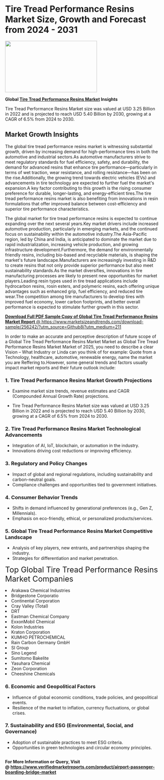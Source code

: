 <H1>Tire Tread Performance Resins Market Size, Growth and Forecast from 2024 - 2031</H1><img class="aligncenter size-medium wp-image-584254" src="https://thirdeyenews.in/wp-content/uploads/2024/09/Global-Market-Research-300x168.jpeg" alt="" width="300" height="168" /><p><strong>Global&nbsp;<a href="https://www.marketsizeandtrends.com/download-sample/256242/?utm_source=Github8j?utm_medium=211">Tire Tread Performance Resins Market</a> Insights</strong></p><p>Tire Tread Performance Resins Market size was valued at USD 3.25 Billion in 2022 and is projected to reach USD 5.40 Billion by 2030, growing at a CAGR of 6.5% from 2024 to 2030.</p><p><h2>Market Growth Insights</h2> <p>The global tire tread performance resins market is witnessing substantial growth, driven by increasing demand for high-performance tires in both the automotive and industrial sectors.As automotive manufacturers strive to meet regulatory standards for fuel efficiency, safety, and durability, the demand for advanced resins that enhance tire performance—particularly in terms of wet traction, wear resistance, and rolling resistance—has been on the rise.Additionally, the growing trend towards electric vehicles (EVs) and advancements in tire technology are expected to further fuel the market's expansion.A key factor contributing to this growth is the rising consumer preference for durable, longer-lasting, and energy-efficient tires.The tire tread performance resins market is also benefiting from innovations in resin formulations that offer improved balance between cost-efficiency and superior tire performance characteristics.</p> <p><a href="#"></a></p> <p>The global market for tire tread performance resins is expected to continue expanding over the next several years.Key market drivers include increased automotive production, particularly in emerging markets, and the continued focus on sustainability within the automotive industry.The Asia-Pacific region, led by China and India, is anticipated to dominate the market due to rapid industrialization, increasing vehicle production, and growing infrastructure development.Furthermore, the demand for environmentally friendly resins, including bio-based and recyclable materials, is shaping the market's future landscape.Manufacturers are increasingly investing in R&D to create resins that not only provide superior performance but also meet sustainability standards.As the market diversifies, innovations in tire manufacturing processes are likely to present new opportunities for market players.Leading resin types used in tire tread applications include hydrocarbon resins, rosin esters, and polymeric resins, each offering unique advantages such as enhanced grip, fuel efficiency, and reduced tire wear.The competition among tire manufacturers to develop tires with improved fuel economy, lower carbon footprints, and better overall performance is expected to stimulate further growth in this sector.</p> <p><a href="#"></p><p><span class=""><strong>Download Full PDF Sample Copy of Global Tire Tread Performance Resins Market Report</strong> @ <a href="https://www.marketsizeandtrends.com/download-sample/256242/?utm_source=Github8j?utm_medium=211" target="_blank">https://www.marketsizeandtrends.com/download-sample/256242/?utm_source=Github8j?utm_medium=211</a></span></p><p>In order to make an accurate and perceptive description of future scope of a Global&nbsp;Tire Tread Performance Resins Market Market as Global&nbsp;Tire Tread Performance Resins Market Market of 2025, you need to describe a clear Vision &ndash; What Industry or Linda can you think of for example: Quote from a Technology, healthcare, automotive, renewable energy, name the market you are Reffering to.However, some general trends and factors usually impact market reports and their future outlook include:</p><h3>1.&nbsp;<strong>Tire Tread Performance Resins Market Growth Projections</strong></h3><ul><li>Examine market size trends, revenue estimates and CAGR (Compounded Annual Growth Rate) projections.</li><li><p>Tire Tread Performance Resins Market size was valued at USD 3.25 Billion in 2022 and is projected to reach USD 5.40 Billion by 2030, growing at a CAGR of 6.5% from 2024 to 2030.</p></li></ul><h3>2.&nbsp;<strong>Tire Tread Performance Resins Market Technological Advancements</strong></h3><ul><li>Integration of AI, IoT, blockchain, or automation in the industry.</li><li>Innovations driving cost reductions or improving efficiency.</li></ul><h3>3.&nbsp;<strong>Regulatory and Policy Changes</strong></h3><ul><li>Impact of global and regional regulations, including sustainability and carbon-neutral goals.</li><li>Compliance challenges and opportunities tied to government initiatives.</li></ul><h3>4.&nbsp;<strong>Consumer Behavior Trends</strong></h3><ul><li>Shifts in demand influenced by generational preferences (e.g., Gen Z, Millennials).</li><li>Emphasis on eco-friendly, ethical, or personalized products/services.</li></ul><h3>5.&nbsp;<strong>Global Tire Tread Performance Resins Market Competitive Landscape</strong></h3><ul><li>Analysis of key players, new entrants, and partnerships shaping the industry.</li><li>Strategies for differentiation and market penetration.</li></ul><p data-pm-slice="1 1 []"><span style="color: inherit; font-family: inherit; font-size: 25px;">Top Global Tire Tread Performance Resins Market Companies</span></p><div class="" data-test-id=""><p><li>Arakawa Chemical Industries</li><li> Bridgestone Corporatio</li><li> Continental Corporation</li><li> Cray Valley (Total)</li><li> DRT</li><li> Eastman Chemical Company</li><li> ExxonMobil Chemical</li><li> Kolon Industries</li><li> Kraton Corporation</li><li> KUMHO PETROCHEMICAL</li><li> Rain Carbon Germany GmbH</li><li> SI Group</li><li> Sino Legend</li><li> Sumitomo Bakelite</li><li> Yasuhara Chemical</li><li> Zeon Corporation</li><li> Cheeshine Chemicals</li></p></div><h3>6.&nbsp;<strong>Economic and Geopolitical Factors</strong></h3><ul><li>Influence of global economic conditions, trade policies, and geopolitical events.</li><li>Resilience of the market to inflation, currency fluctuations, or global crises.</li></ul><h3>7.&nbsp;<strong>Sustainability and ESG (Environmental, Social, and Governance)</strong></h3><ul><li>Adoption of sustainable practices to meet ESG criteria.</li><li>Opportunities in green technologies and circular economy principles.</li></ul><h2><strong style="font-size: 14px;">For More Information or Query, Visit @&nbsp;</strong><a style="background-color: #ffffff; font-size: 14px;" href="https://www.marketsizeandtrends.com/report/tire-tread-performance-resins-market/" target="_blank">https://www.verifiedmarketreports.com/product/airport-passenger-boarding-bridge-market</a></h2>